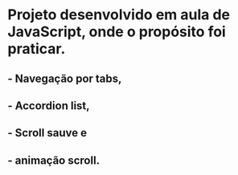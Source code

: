 # Projeto desenvolvido em aula de JavaScript, onde o propósito foi praticar. 

## - Navegação por tabs,
## - Accordion list, 
## - Scroll sauve e
## - animação scroll.
